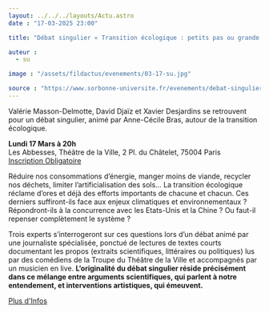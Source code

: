 ```yaml
---
layout: ../../../layouts/Actu.astro
date : "17-03-2025 23:00"

title: "Débat singulier « Transition écologique : petits pas ou grande rupture ? »"

auteur :
  - su

image : "/assets/fildactus/evenements/03-17-su.jpg"

source : "https://www.sorbonne-universite.fr/evenements/debat-singulier-transition-ecologique-petits-pas-ou-grande-rupture"
---
```


Valérie Masson-Delmotte, David Djaïz et Xavier Desjardins se retrouvent pour un débat singulier, animé par Anne-Cécile Bras, autour de la transition écologique.

__Lundi 17 Mars à 20h__  
Les Abbesses, Théâtre de la Ville, 2 Pl. du Châtelet, 75004 Paris  
[Inscription Obligatoire](https://theatredelaville-paris.notre-billetterie.com/billets?lg=FR&seance=16374)

Réduire nos consommations d’énergie, manger moins de viande, recycler nos déchets, limiter l’artificialisation des sols… La transition écologique réclame d’ores et déjà des efforts importants de chacune et chacun. Ces derniers suffiront-ils face aux enjeux climatiques et environnementaux ? Répondront-ils à la concurrence avec les Etats-Unis et la Chine ? Ou faut-il repenser complètement le système ?

Trois experts s’interrogeront sur ces questions lors d’un débat animé par une journaliste spécialisée, ponctué de lectures de textes courts documentant les propos (extraits scientifiques, littéraires ou politiques) lus par des comédiens de la Troupe du Théâtre de la Ville et accompagnés par un musicien en live. __L’originalité du débat singulier réside précisément dans ce mélange entre arguments scientifiques, qui parlent à notre entendement, et interventions artistiques, qui émeuvent.__

[Plus d'Infos](https://www.sorbonne-universite.fr/evenements/debat-singulier-transition-ecologique-petits-pas-ou-grande-rupture)